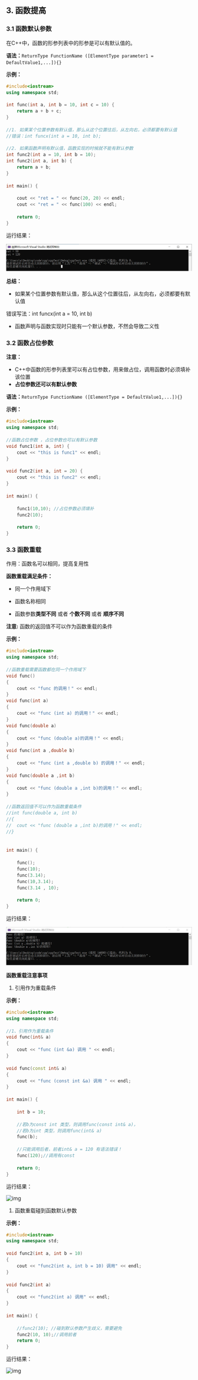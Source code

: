## 3. 函数提高

### 3.1 函数默认参数

在C++中，函数的形参列表中的形参是可以有默认值的。

**语法：**`ReturnType FunctionName ([ElementType parameter1 = DefaultValue1,...]){}`

**示例：**

```cpp
#include<iostream>
using namespace std;

int func(int a, int b = 10, int c = 10) {
	return a + b + c;
}

//1. 如果某个位置参数有默认值，那么从这个位置往后，从左向右，必须都要有默认值
//错误：int funcx(int a = 10, int b);

//2. 如果函数声明有默认值，函数实现的时候就不能有默认参数
int func2(int a = 10, int b = 10);
int func2(int a, int b) {
	return a + b;
}

int main() {

	cout << "ret = " << func(20, 20) << endl;
	cout << "ret = " << func(100) << endl;

	return 0;
}
```

运行结果：

![img](https://raw.githubusercontent.com/Liuyuuu/tuchuang/master/1634194470197-ab2d2f1a-c8e2-439e-ae8f-8836ed272de8.png?token=AMBYD6B4VW4EWRK6J5FVI6LBXXKVG)



**总结：**

-   如果某个位置参数有默认值，那么从这个位置往后，从左向右，必须都要有默认值

错误写法：int funcx(int a = 10, int b)

-   函数声明与函数实现时只能有一个默认参数，不然会导致二义性



### 3.2 函数占位参数



**注意：**

-   C++中函数的形参列表里可以有占位参数，用来做占位，调用函数时必须填补该位置
-   **占位参数还可以有默认参数**



**语法：**`ReturnType FunctionName ([ElementType = DefaultValue1,...]){}`

**示例：**

```cpp
#include<iostream>
using namespace std;

//函数占位参数 ，占位参数也可以有默认参数
void func1(int a, int) {
	cout << "this is func1" << endl;
}

void func2(int a, int = 20) {
	cout << "this is func2" << endl;
}

int main() {

	func1(10,10); //占位参数必须填补
	func2(10);

	return 0;
}
```



### 3.3 函数重载



作用：函数名可以相同，提高复用性

**函数重载满足条件：**

-   同一个作用域下
-   函数名称相同

-   函数参数**类型不同** 或者 **个数不同** 或者 **顺序不同**



**注意:** 函数的返回值不可以作为函数重载的条件

**示例：**

```cpp
#include<iostream>
using namespace std;

//函数重载需要函数都在同一个作用域下
void func()
{
	cout << "func 的调用！" << endl;
}
void func(int a)
{
	cout << "func (int a) 的调用！" << endl;
}
void func(double a)
{
	cout << "func (double a)的调用！" << endl;
}
void func(int a ,double b)
{
	cout << "func (int a ,double b) 的调用！" << endl;
}
void func(double a ,int b)
{
	cout << "func (double a ,int b)的调用！" << endl;
}

//函数返回值不可以作为函数重载条件
//int func(double a, int b)
//{
//	cout << "func (double a ,int b)的调用！" << endl;
//}


int main() {

	func();
	func(10);
	func(3.14);
	func(10,3.14);
	func(3.14 , 10);

	return 0;
}
```

运行结果：

![img](https://raw.githubusercontent.com/Liuyuuu/tuchuang/master/1634196180640-1975c390-21aa-4f3c-aa13-9643072a4d7d.png?token=AMBYD6HCT5BPWR6TKBQWSNTBXXKVI)



**函数重载注意事项**

1.  引用作为重载条件

**示例：**

```cpp
#include<iostream>
using namespace std;

//1、引用作为重载条件
void func(int& a)
{
	cout << "func (int &a) 调用 " << endl;
}

void func(const int& a)
{
	cout << "func (const int &a) 调用 " << endl;
}

int main() {

	int b = 10;

	//若b为const int 类型，则调用func(const int& a)，
    //若b为int 类型，则调用func(int& a)
	func(b);

	//只能调用后者，前者int& a = 120 有语法错误！ 
	func(120);//调用有const

	return 0;
}
```

运行结果：

![img](https://cdn.nlark.com/yuque/0/2021/png/22788275/1634201043954-e17f2ff7-fa1e-4978-bbd1-0f4791c938db.png)



1.  函数重载碰到函数默认参数

**示例：**

```cpp
#include<iostream>
using namespace std;

void func2(int a, int b = 10)
{
	cout << "func2(int a, int b = 10) 调用" << endl;
}

void func2(int a)
{
	cout << "func2(int a) 调用" << endl;
}

int main() {
    
	//func2(10); //碰到默认参数产生歧义，需要避免
	func2(10, 10);//调用前者
	return 0;
}
```

运行结果：

![img](https://cdn.nlark.com/yuque/0/2021/png/22788275/1634201192076-5856a6a1-b83a-4769-9d64-fbd8a6f47346.png)